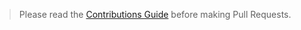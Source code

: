 > Please read the [Contributions Guide](https://github.com/antfu/case-police/blob/main/CONTRIBUTING.md) before making Pull Requests.
